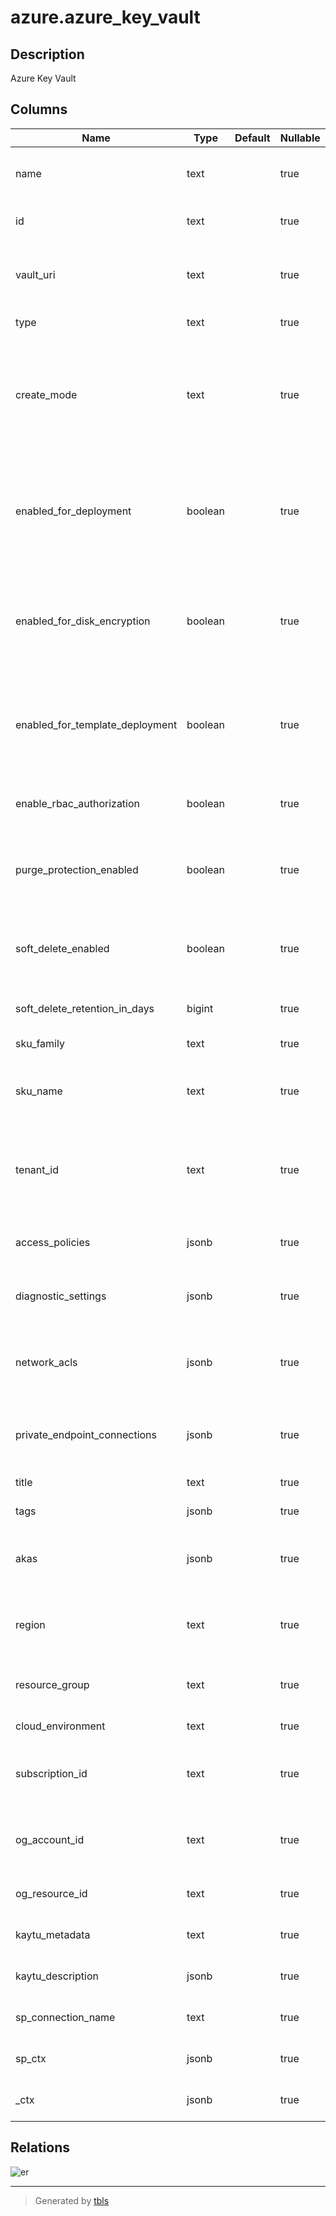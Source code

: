 # azure.azure_key_vault

## Description

Azure Key Vault

## Columns

| Name | Type | Default | Nullable | Children | Parents | Comment |
| ---- | ---- | ------- | -------- | -------- | ------- | ------- |
| name | text |  | true |  |  | The friendly name that identifies the vault. |
| id | text |  | true |  |  | Contains ID to identify a vault uniquely. |
| vault_uri | text |  | true |  |  | Contains URI of the vault for performing operations on keys and secrets. |
| type | text |  | true |  |  | Type of the resource. |
| create_mode | text |  | true |  |  | The vault's create mode to indicate whether the vault need to be recovered or not. Possible values include: 'default', 'recover'. |
| enabled_for_deployment | boolean |  | true |  |  | Indicates whether Azure Virtual Machines are permitted to retrieve certificates stored as secrets from the key vault. |
| enabled_for_disk_encryption | boolean |  | true |  |  | Indicates whether Azure Disk Encryption is permitted to retrieve secrets from the vault and unwrap keys. |
| enabled_for_template_deployment | boolean |  | true |  |  | Indicates whether Azure Resource Manager is permitted to retrieve secrets from the key vault. |
| enable_rbac_authorization | boolean |  | true |  |  | Property that controls how data actions are authorized. |
| purge_protection_enabled | boolean |  | true |  |  | Indicates whether protection against purge is enabled for this vault. |
| soft_delete_enabled | boolean |  | true |  |  | Indicates whether the 'soft delete' functionality is enabled for this key vault. |
| soft_delete_retention_in_days | bigint |  | true |  |  | Contains softDelete data retention days. |
| sku_family | text |  | true |  |  | Contains SKU family name. |
| sku_name | text |  | true |  |  | SKU name to specify whether the key vault is a standard vault or a premium vault. |
| tenant_id | text |  | true |  |  | The Azure Active Directory tenant ID that should be used for authenticating requests to the key vault. |
| access_policies | jsonb |  | true |  |  | A list of 0 to 1024 identities that have access to the key vault. |
| diagnostic_settings | jsonb |  | true |  |  | A list of active diagnostic settings for the vault. |
| network_acls | jsonb |  | true |  |  | Rules governing the accessibility of the key vault from specific network locations. |
| private_endpoint_connections | jsonb |  | true |  |  | List of private endpoint connections associated with the key vault. |
| title | text |  | true |  |  | Title of the resource. |
| tags | jsonb |  | true |  |  | A map of tags for the resource. |
| akas | jsonb |  | true |  |  | Array of globally unique identifier strings (also known as) for the resource. |
| region | text |  | true |  |  | The Azure region/location in which the resource is located. |
| resource_group | text |  | true |  |  | The resource group which holds this resource. |
| cloud_environment | text |  | true |  |  | The Azure Cloud Environment. |
| subscription_id | text |  | true |  |  | The Azure Subscription ID in which the resource is located. |
| og_account_id | text |  | true |  |  | The Platform Account ID in which the resource is located. |
| og_resource_id | text |  | true |  |  | The unique ID of the resource in opengovernance. |
| kaytu_metadata | text |  | true |  |  | Platform Metadata of the Azure resource. |
| kaytu_description | jsonb |  | true |  |  | The full model description of the resource |
| sp_connection_name | text |  | true |  |  | Steampipe connection name. |
| sp_ctx | jsonb |  | true |  |  | Steampipe context in JSON form. |
| _ctx | jsonb |  | true |  |  | Steampipe context in JSON form. |

## Relations

![er](azure.azure_key_vault.svg)

---

> Generated by [tbls](https://github.com/k1LoW/tbls)
